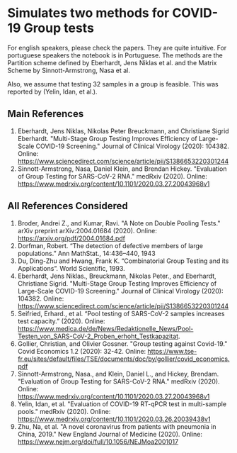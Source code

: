 # Simulates two methods for COVID-19 Group tests

For english speakers, please check the papers. They are quite intuitive. For portuguese speakers the notebook is in Portuguese. The methods are the Partition scheme defined by Eberhardt, Jens Niklas et al. and the Matrix Scheme by Sinnott-Armstrong, Nasa et al.

Also, we assume that testing 32 samples in a group is feasible. This was reported by (Yelin, Idan, et al.).

## Main References

1. Eberhardt, Jens Niklas, Nikolas Peter Breuckmann, and Christiane Sigrid Eberhardt. "Multi-Stage Group Testing Improves Efficiency of Large-Scale COVID-19 Screening." Journal of Clinical Virology (2020): 104382. Online: https://www.sciencedirect.com/science/article/pii/S1386653220301244
1. Sinnott-Armstrong, Nasa, Daniel Klein, and Brendan Hickey. "Evaluation of Group Testing for SARS-CoV-2 RNA." medRxiv (2020). Online: https://www.medrxiv.org/content/10.1101/2020.03.27.20043968v1 

## All References Considered

1. Broder, Andrei Z., and Kumar, Ravi. "A Note on Double Pooling Tests." arXiv preprint arXiv:2004.01684 (2020). Online: https://arxiv.org/pdf/2004.01684.pdf 
1. Dorfman, Robert.  “The detection of defective members of large populations.” Ann MathStat., 14:436–440, 1943
1. Du, Ding-Zhu and Hwang, Frank K. “Combinatorial Group Testing and its Applications”. World Scientific, 1993.
1. Eberhardt, Jens Niklas., Breuckmann, Nikolas Peter., and Eberhardt, Christiane Sigrid. "Multi-Stage Group Testing Improves Efficiency of Large-Scale COVID-19 Screening." Journal of Clinical Virology (2020): 104382. Online: https://www.sciencedirect.com/science/article/pii/S1386653220301244 
1. Seifried, Erhard., et al. “Pool testing of SARS-CoV-2 samples increases test capacity.” (2020). Online: https://www.medica.de/de/News/Redaktionelle_News/Pool-Testen_von_SARS-CoV-2_Proben_erhoht_Testkapazitat. 
1. Gollier, Christian, and Olivier Gossner. "Group testing against Covid-19." Covid Economics 1.2 (2020): 32-42. Online: https://www.tse-fr.eu/sites/default/files/TSE/documents/doc/by/gollier/covid_economics.pdf 
1. Sinnott-Armstrong, Nasa., and Klein, Daniel L., and Hickey, Brendam. "Evaluation of Group Testing for SARS-CoV-2 RNA." medRxiv (2020). Online: https://www.medrxiv.org/content/10.1101/2020.03.27.20043968v1 
1. Yelin, Idan, et al. "Evaluation of COVID-19 RT-qPCR test in multi-sample pools." medRxiv (2020). Online: https://www.medrxiv.org/content/10.1101/2020.03.26.20039438v1 
1. Zhu, Na, et al. "A novel coronavirus from patients with pneumonia in China, 2019." New England Journal of Medicine (2020). Online: https://www.nejm.org/doi/full/10.1056/NEJMoa2001017 
